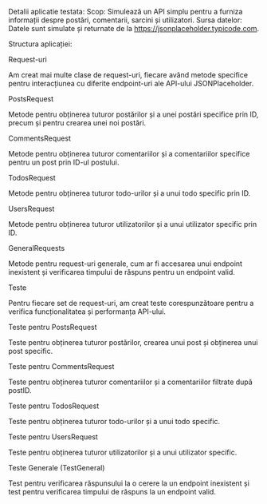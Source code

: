 Detalii aplicatie testata: 
Scop: Simulează un API simplu pentru a furniza informații despre postări, comentarii, sarcini și utilizatori.
Sursa datelor: Datele sunt simulate și returnate de la https://jsonplaceholder.typicode.com.

Structura aplicației:

Request-uri

Am creat mai multe clase de request-uri, fiecare având metode specifice pentru interacțiunea cu diferite endpoint-uri ale API-ului JSONPlaceholder.

PostsRequest

Metode pentru obținerea tuturor postărilor și a unei postări specifice prin ID, precum și pentru crearea unei noi postări.

CommentsRequest

Metode pentru obținerea tuturor comentariilor și a comentariilor specifice pentru un post prin ID-ul postului.

TodosRequest

Metode pentru obținerea tuturor todo-urilor și a unui todo specific prin ID.

UsersRequest

Metode pentru obținerea tuturor utilizatorilor și a unui utilizator specific prin ID.

GeneralRequests

Metode pentru request-uri generale, cum ar fi accesarea unui endpoint inexistent și verificarea timpului de răspuns pentru un endpoint valid.

Teste

Pentru fiecare set de request-uri, am creat teste corespunzătoare pentru a verifica funcționalitatea și performanța API-ului.

Teste pentru PostsRequest

Teste pentru obținerea tuturor postărilor, crearea unui post și obținerea unui post specific.

Teste pentru CommentsRequest

Teste pentru obținerea tuturor comentariilor și a comentariilor filtrate după postID.

Teste pentru TodosRequest

Teste pentru obținerea tuturor todo-urilor și a unui todo specific.

Teste pentru UsersRequest

Teste pentru obținerea tuturor utilizatorilor și a unui utilizator specific.

Teste Generale (TestGeneral)

Test pentru verificarea răspunsului la o cerere la un endpoint inexistent și test pentru verificarea timpului de răspuns la un endpoint valid.
